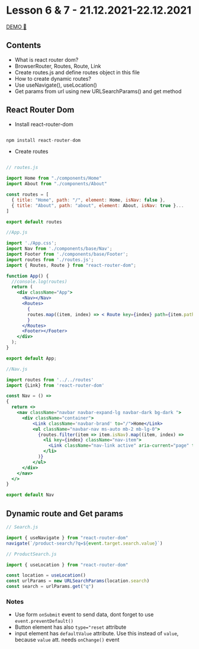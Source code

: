 # Lesson 6 & 7 - 21.12.2021-22.12.2021


[DEMO	:rocket:](https://22-12-21.vercel.app/)

## Contents

- What is react router dom?
- BrowserRouter, Routes, Route, Link
- Create routes.js and define routes object in this file
- How to create dynamic routes?
- Use useNavigate(), useLocation()
- Get params from url using new URLSearchParams() and get method

## React Router Dom

- Install react-router-dom 

```js

npm install react-router-dom

```

- Create routes

```jsx

// routes.js

import Home from "./components/Home"
import About from "./components/About"

const routes = [
  { title: "Home", path: "/", element: Home, isNav: false },
  { title: "About", path: "about", element: About, isNav: true }...
]

export default routes

//App.js

import './App.css';
import Nav from './components/base/Nav';
import Footer from './components/base/Footer';
import routes from './routes.js';
import { Routes, Route } from "react-router-dom";

function App() {
  //console.log(routes)
  return (
    <div className="App">
      <Nav></Nav>
      <Routes>
        {
        routes.map((item, index) => < Route key={index} path={item.path} element={< item.element />}/>)
        }
      </Routes>
      <Footer></Footer>
    </div>
  );
}

export default App;

//Nav.js

import routes from '../../routes'
import {Link} from 'react-router-dom'

const Nav = () =>
{
  return <>
    <nav className="navbar navbar-expand-lg navbar-dark bg-dark ">
      <div className="container">
          <Link className='navbar-brand' to="/">Home</Link>
          <ul className="navbar-nav ms-auto mb-2 mb-lg-0">
            {routes.filter(item => item.isNav).map((item, index) =>
              <li key={index} className="nav-item">
                <Link className="nav-link active" aria-current="page" to={item.path}>{item.title}</Link>
              </li>
            )}
          </ul>
      </div>
    </nav>
  </>
}

export default Nav

```

## Dynamic route and Get params

```jsx
// Search.js

import { useNavigate } from "react-router-dom"
navigate(`/product-search/?q=${event.target.search.value}`)

// ProductSearch.js

import { useLocation } from "react-router-dom"

const location = useLocation()
const urlParams = new URLSearchParams(location.search)
const search = urlParams.get("q")

```

### Notes

- Use form `onSubmit` event to send data, dont forget to use `event.preventDefault()`
- Button element has also `type="reset` attribute
- input element has `defaultValue` attribute. Use this instead of `value`, because `value` att. needs `onChange()` event
